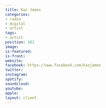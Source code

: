 ```yaml
---
title: Kaz James
categories:
- radio
- digital
- artist
tags:
- artist
position: 181
image: 
is-featured: 
is-front: 
website: 
facebook: https://www.facebook.com/kazjames
twitter: 
instagram: 
spotify: 
soundcloud: 
youtube: 
apple: 
layout: client
---
```


